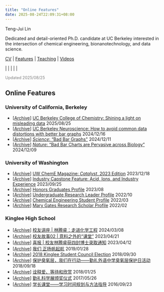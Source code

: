 ```yaml
---
title: "Online Features"
date: 2025-08-24T22:09:31+08:00
---
```


<div class="cv">

<span class="name">Teng-Jui Lin</span>

<span class="info">Dedicated and detail-oriented Ph.D. candidate at UC Berkeley interested in the intersection of chemical engineering, bionanotechnology, and data science.</span>

<span class="info">[CV](../) | [Features](../features) | [Teaching](../teaching) | [Videos](../videos)</span>

<span class="info">[<i class='far fa-envelope fa-fw'></i>](mailto:tengjuilin@berkeley.edu) | [<i class='fab fa-github fa-fw'></i>](https://github.com/tengjuilin) | [<i class='fab fa-linkedin fa-fw'></i>](https://www.linkedin.com/in/tengjuilin/) | [<i class='fab fa-youtube fa-fw'></i>](https://www.youtube.com/@thenanokid) | [<i class='fab fa-orcid fa-fw'></i>](https://orcid.org/0000-0002-4691-1059) | [<i class='fas fa-graduation-cap'></i>](https://scholar.google.com/citations?user=gDIYT8gAAAAJ)</span>

<span class="info" style="color: gray; font-size: 0.8rem;">Updated 2025/08/25</span>

## Online Features

### University of California, Berkeley

- [[Archive](../features-archive/2025-08-25-berkeley-coc-ninds.jpeg)] [UC Berkeley College of Chemistry: Shining a light on misleading data](https://chemistry.berkeley.edu/news/shining-light-misleading-data) <time>2025/08/25</time>
- [[Archive](../features-archive/2024-12-16-berkeley-neurosci-bar-graph.jpeg)] [UC Berkeley Neuroscience: How to avoid common data distortions with better bar graphs](https://neuroscience.berkeley.edu/news/how-avoid-common-data-distortions-better-bar-graphs) <time>2024/12/16</time>
- [[Archive](../features-archive/2024-12-11-science-comment-bar-graph.jpeg)] [*Science*: “Bad Bar Graphs"](https://www.science.org/content/blog-post/bad-bar-graphs) <time>2024/12/11</time>
- [[Archive](../features-archive/2024-12-09-nature-feature-bar-graph.pdf)] [*Nature*: “Bad Bar Charts are Pervasive across Biology”](https://doi.org/10.1038/d41586-024-03996-w) <time>2024/12/09</time>

### University of Washington

- [[Archive](../features-archive/2023-12-18-uw-cheme-catalyst-magazine.pdf)] [UW ChemE Magazine: *Catalyst*, 2023 Edition](https://www.cheme.washington.edu/sites/cheme/files/news/newsletter/docs/Catalyst2023_web.pdf) <time>2023/12/18</time>
- [[Archive](../features-archive/2023-09-25-uw-industry-capstone.jpeg)] [Industry Capstone Feature: Acid, Ions, and Industry Experience](https://www.cheme.washington.edu/news/article/2023-09-25/acid-ions-and-industry-experience) <time>2023/09/25</time>
- [[Archive](../features-archive/2023-08-honors-graduates-profile.jpg)] [Honors Graduates Profile](https://honors.uw.edu/community/grads/2022-2023/#name=Teng-Jui%20Lin) <time>2023/08</time>
- [[Archive](../features-archive/2022-10-undergraduate-research-leader.jpeg)] [Undergraduate Research Leader Profile](https://www.washington.edu/undergradresearch/teng-jui-lin/) <time>2022/10</time>
- [[Archive](../features-archive/2022-03-uw-cheme-student-profile.jpeg)] [Chemical Engineering Student Profile](https://www.cheme.washington.edu/profiles/students/Lin23) <time>2022/03</time>
- [[Archive](../features-archive/2022-02-mary-gates-scholar-profile.jpeg)] [Mary Gates Research Scholar Profile](https://expd.uw.edu/mge/scholar-profiles/teng-jui-lin/) <time>2022/02</time>

### Kinglee High School

- [[Archive](../features-archive/2024-03-08-intro-cheme-major.jpeg)] [校友讲座 | 林腾睿：走进化学工程](https://mp.weixin.qq.com/s/vMpuVJe7FLOu7d9mJH6kIg) <time>2024/03/08</time>
- [[Archive](../features-archive/2023-04-21-alumni-stories.jpeg)] [校友故事02 | 意料之外的“课堂”](https://mp.weixin.qq.com/s/mAi9OOl70b2W4M9cdFAt0w) <time>2023/04/21</time>
- [[Archive](../features-archive/2023-04-12-phd-offers.jpeg)] [喜报 | 校友林腾睿获四封博士录取通知](https://mp.weixin.qq.com/s/jG86kZQperdDEX3mKp1vFg) <time>2023/04/12</time>
- [[Archive](../features-archive/2018-01-25-group-activity.jpeg)] [我们 正扬帆起航](https://mp.weixin.qq.com/s/ZeuTBrJ5ObLy2okE09JUcA) <time>2019/01/28</time>
- [[Archive](../features-archive/2018-09-30-student-council-election.jpeg)] [2018 Kinglee Student Council Election](https://mp.weixin.qq.com/s/XSSEHF2ppJ69dxqbahw3lw) <time>2018/09/30</time>
- [[Archive](../features-archive/2018-09-18-protect-ozone.jpeg)] [保护臭氧层，我们在行动——勤礼外语中学臭氧层保护日活动](https://mp.weixin.qq.com/s/oLc0muFN7Xr-F9MofL8RGQ) <time>2018/09/18</time>
- [[Archive](../features-archive/2018-01-25-group-activity.jpeg)] [诠释爱、等待和欣赏](https://mp.weixin.qq.com/s/thWV9rAWFoSUSZ2avSgqBg) <time>2018/01/25</time>
- [[Archive](../features-archive/2017-05-26-science-fair-award.jpeg)] [勤礼科学展颁奖仪式](https://mp.weixin.qq.com/s/AUaBI8NZonXezVJmLYj7Dw) <time>2017/05/26</time>
- [[Archive](../features-archive/2016-09-23-peer-mentoring.jpeg)] [学长课堂——学习时间规划与方法指导](https://mp.weixin.qq.com/s/wAVhZ6gbXTZ6VUUYbnxyFg) <time>2016/09/23</time>

</div>

<link rel="stylesheet" type="text/css" href="/css/cv.css">
<script type="text/javascript">
var ol_tags = document.getElementsByTagName('ol')
for (var i=0, max=ol_tags.length; i < max; i++) {
    ol_tags[i].setAttribute('reversed', 'reversed')
}
</script>
